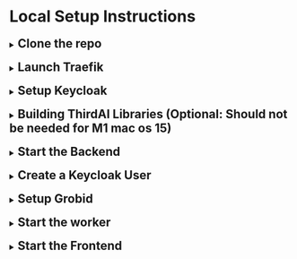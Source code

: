 # Local Setup Instructions

<details>
  <summary><h2 style="display: inline;">Clone the repo</h2></summary>
  <br>

  Run the commands
  ```bash
  git clone https://github.com/ThirdAILabs/PRISM
  cd PRISM
  ```
</details>
<br>
<details>
  <summary><h2 style="display: inline;">Launch Traefik</h2></summary>
  <br>

  Run the commands
  1. Install Traefik using Homebrew:
  ```bash
  brew install traefik
  ```

  2. Navigate to the local_setup folder in the PRISM repository and run:
  ```bash
  cd local_setup
  bash launch_traefik.sh
  ```
  **Note: Ignore the error about non-empty provider endpoint.**
</details>
<br>
<details>
  <summary><h2 style="display: inline;">Setup Keycloak</h2></summary>
  <br>

  1. Download Keycloak version 26.0.0 from the official GitHub repository using this link: [Download Keycloak 26.0.0](https://thirdai-corp-public.s3.us-east-2.amazonaws.com/keycloak/keycloak-26.0.0.zip).
  2. Extract the downloaded `keycloak-26.0.0.zip` file to a directory of your choice.
  3. After extraction, you should have a directory named `keycloak-26.0.0`.
  4. Open a terminal and navigate to the `keycloak-26.0.0` directory:

  ```bash
  cd keycloak-26.0.0/
  ```

  5. Start the Keycloak server in development mode with the following command:

  ```bash
  bin/kc.sh start-dev --http-port=8180 --debug --bootstrap-admin-username temp_admin --bootstrap-admin-password password --hostname-strict false --proxy-headers forwarded --http-relative-path /keycloak
  ```

  6. To view the admin dashboard go to `localhost:8180` in your browser and login with the credentials `temp_admin` and `password`.
</details>
<br>
<details>
  <summary><h2 style="display: inline;">Building ThirdAI Libraries (Optional: Should not be needed for M1 mac os 15)</h2></summary>
  <br>

  The following is for building the thirdai libraries needed for the neural db and flash bindings. This is an optional step, the repo has libraries built for `m1 mac os 15` already in it.

  1. Clone Universe:
  ```bash
  git clone https://github.com/ThirdAILabs/Universe --recursive
  ```

  2. Navigate into universe:
  ```bash
  cd Universe
  ```

  3. Build the library:

    Note: you can just use `bin/build.py` without the license options if running locally, however this library will not have licensing so be very careful distributing these libraries.

  ```
  bin/build.py -f THIRDAI_BUILD_LICENSE THIRDAI_CHECK_LICENSE
  ```

  4. Copy the libraries below to `PRISM/prism/search/lib/linux_x64` if building on linux or `PRISM/prism/search/lib/macos_arm64` if running on M1 mac (or other mac os as well but this is not tested yet). After this you should have a 4 `.a` libraries in the directory. See the current `search/lib/macos_arm64` as an example of what it should look like.

    Note: if you build Universe without the licensing flags you will not have the `libcryptopp.a` library. You can skip this. In `PRISM/prism/search/search.go` on lines 3 & 4 you may have to delete the part that says `-lssl -lcrypto` on linux and `-L/opt/homebrew/Cellar/openssl@3/3.4.0/lib/ -lssl -lcrypto` for macos.

    - `Universe/build/libthirdai.a`
    - `Universe/build/deps/rocksdb/librocksdb.a`
    - `Universe/build/deps/utf8proc/libutf8proc.a`
    - `Universe/build/deps/cryptopp-cmake/cryptopp/libcryptopp.a`
</details>
<br>
<details>
  <summary><h2 style="display: inline;">Start the Backend</h2></summary>
  <br>

  Note: For macos the wheels assume that you have libomp installed in `/opt/homebrew/opt/libomp/lib/`, which should be the default if you install with homebrew. You will also need to have openssl3 installed at `/opt/homebrew/Cellar/openssl@3/3.4.0/lib/`. This should also be the default if you install with homebrew.

  Prism needs a database for working, create one if not already done.

  1. Connect with psql client
  ```bash
  psql -U <username> -d postgres
  ```
  2. Create database
  ```sql
  create database prism;
  ```
  3. Make a copy of `cmd/backend/config_tmp.yaml`.
  ```bash
  cp prism/cmd/backend/config_tmp.yaml prism/cmd/backend/config.yaml
  ```
  4. Fill in the `config.yaml`

      a. If using the keycloak setup described above, configure the keycloak args in the config file based on your hosting environment:
  
  <details style="margin-left: 50px;">
    <summary>For local setup</summary>
    
```yaml
keycloak:
  keycloak_server_url: "http://localhost/keycloak"
  keycloak_admin_username: "temp_admin"
  keycloak_admin_password: "password"
  public_hostname: "http://localhost"
  private_hostname: "http://localhost"
  ssl_login: false
  verbose: false
```
  </details>
  <details style="margin-left: 50px;">
    <summary>For hosted setup (replace example.com with your domain or IP):</summary>
    
```yaml
keycloak:
  keycloak_server_url: "http://example.com/keycloak"
  keycloak_admin_username: "temp_admin"
  keycloak_admin_password: "password"
  public_hostname: "http://example.com"
  private_hostname: "http://example.com"
  ssl_login: false
  verbose: false
```
      
  </details>
  <br>
  <div style="margin-left: 40px;">
    b. <strong>Rest of the config</strong>
    
```yaml
postgres_uri: postgresql://<username>:<password>@<host | localhost>:<port | 5432>/prism
searchable_entities: <path to PRISM/data/searchable_entities.json>
ndb_license: "Bolt license key"
```
  </div>

5. Start the backend:

```bash
go run cmd/backend/main.go --config "./cmd/backend/config.yaml"
```
</details>
<br>

<details>
  <summary><h2 style="display: inline;">Create a Keycloak User</h2></summary>
  <br>

  1. Go to `localhost:8180/keycloak` and log in with the Keycloak admin credentials from step 6 of Keycloak setup.
  2. In the top left, select `prism-user` from the dropdown to change the realm.
  3. Click `Users` on the left-hand menu.
  4. Click `Add user`, fill in the username, email, First Name, Last Name fields, and click `Create` at the bottom.
  5. Go to the `Credentials` tab, click `Set password`, enter a password, and save it.
  6. In the `Details` tab, remove the `Update Password` requirement under `Required User Actions`.
  7. The username and password can now be used to log in as a user with Keycloak.

  <div style="margin-left: 20px;">

  ### **Adding an Admin User in the `prism-admin` Realm**

  Follow the same steps as above, but select the `prism-admin` realm instead of `prism-user`. Create an admin user with credentials that will be used in the Bash script.

  ## Running the License Automation Script

  1. Navigate to the directory where the script is stored:
  ```bash
  cd PRISM/local_setup
  ```

  2. Ensure you have `jq` installed:
  ```bash
  sudo apt install jq  # Ubuntu/Debian
  brew install jq      # macOS
  ```

  3. Run the script:
  ```bash
  ./create_license.sh
  ```

  The script will:

  - Fetch an admin access token from `prism-admin` realm and create a license.
  - Fetch a user access token from `prism-user` realm and activate the license for that user.
  - Print the activation response to confirm success.
  </div>
  
  </details>
<br>

<details>
<summary><h2 style="display: inline;">Setup Grobid</h2></summary>
  <br>

  Grobid can be set up on Blade server and can be accessed by forwarding the port.
  
  Run the command ```docker run --rm --init --ulimit core=0 -p 8070:8070 grobid/grobid:0.8.0```. This will start Grobid on port ```8070```.
</details>
<br>

<details>
  <summary><h2 style="display: inline;">Start the worker</h2></summary>
  <br>

  1. Make a copy of `cmd/worker/config_tmp.yaml` and fill in the fields.
  ```bash
  cp cmd/worker/config_tmp.yaml cmd/worker/config.yaml
  ```

  2. update the worker config `cmd/worker/config.yaml`:
  ```yaml
# Uri for prism postgres db
postgres_uri: "postgresql://<username>:<password>@<host | localhost>:<port | 5432>/prism"

# Logfile for backend
logfile: "./worker.log"

# License for NDB
ndb_license: "bolt license key"

# Work dir for worker, will store ndbs and caches etc.
work_dir: "any empty directory"

# Path to load data to construct ndbs for author flaggers(update the following path from prism/data)
ndb_data:
  university: "<path to PRISM/data/university_webpages.json>"
  doc: "<path to PRISM/data/doc_and_press_releases.json>"
  aux: "<path to PRISM/data/auxiliary_webpages.json>"

# Endpoint for grobid
grobid_endpoint: "http://localhost:8070/" # for local setup
  ```

  3. Start the worker:

  ```bash
  go run cmd/worker/main.go --config "./cmd/worker/config.yaml"
  ```

</details>
<br>
<details>
  <summary><h2 style="display: inline;">Start the Frontend</h2></summary>
  <br>

  1. Navigate to the frontend folder:

  ```bash
  cd PRISM/frontend
  ```

  2. Create and configure the `.env` file:

  __Important Note__: Please ensure that you enter the URL values without quotes and remove any inline comments that might appear on the same line.

  - For local development:
    ```bash
    REACT_APP_API_URL=http://localhost
    REACT_APP_KEYCLOAK_URL=http://localhost/keycloak
    ```

  - For hosted setup (replace example.com with your domain or IP):
    ```bash
    REACT_APP_API_URL=http://example.com
    REACT_APP_KEYCLOAK_URL=http://example.com/keycloak
    ```

  3. Install dependencies:

  ```bash
  npm i
  ```

  4. Start the frontend development server:

  ```bash
  npm start
  ```

  The frontend will be accessible at `http://localhost` in your browser.
</details>